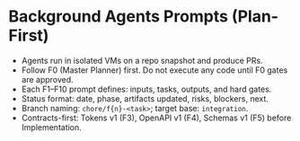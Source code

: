 # Background Agents Prompts (Plan-First)

- Agents run in isolated VMs on a repo snapshot and produce PRs.
- Follow F0 (Master Planner) first. Do not execute any code until F0 gates are approved.
- Each F1–F10 prompt defines: inputs, tasks, outputs, and hard gates.
- Status format: date, phase, artifacts updated, risks, blockers, next.
- Branch naming: `chore/f{n}-<task>`; target base: `integration`.
- Contracts-first: Tokens v1 (F3), OpenAPI v1 (F4), Schemas v1 (F5) before Implementation.